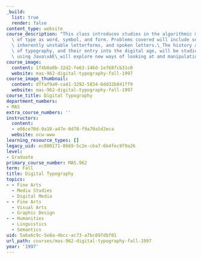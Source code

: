 ```yaml
---
_build:
  list: true
  render: false
content_type: website
course_description: "This class introduces studies in the algorithmic manipulation\
  \ of type as word, symbol, and form. Problems covered will include semantic filtering,\
  \ inherently unstable letterforms, and spoken letters.\_The history and traditions\
  \ of typography, and their entry into the digital age, will be studied. Weekly assignments\
  \ using Java\xAE\_will explore new ways of looking at and manipulating type.\n"
course_image:
  content: 1f4b0a0b-32d2-fe63-146d-1ef68fcb31c0
  website: mas-962-digital-typography-fall-1997
course_image_thumbnail:
  content: dffaf9a0-ca41-3292-5834-6dd32b841ff9
  website: mas-962-digital-typography-fall-1997
course_title: Digital Typography
department_numbers:
- MAS
extra_course_numbers: ''
instructors:
  content:
  - e06ce70d-9a10-a47e-0d78-f9a70a5d2eca
  website: ocw-www
learning_resource_types: []
legacy_uid: ec800171-8669-5c2e-cba7-6b4fec9f9a26
level:
- Graduate
primary_course_number: MAS.962
term: Fall
title: Digital Typography
topics:
- - Fine Arts
  - Media Studies
  - Digital Media
- - Fine Arts
  - Visual Arts
  - Graphic Design
- - Humanities
  - Linguistics
  - Semantics
uid: 5a6a6c9c-5e8a-4bcc-ac73-a7bc097dbf01
url_path: courses/mas-962-digital-typography-fall-1997
year: '1997'
---
```


